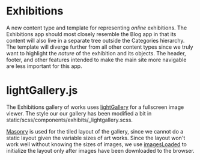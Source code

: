 # Exhibitions

A new content type and template for representing _online_ exhibitions. The Exhibitions app should most closely resemble the Blog app in that its content will also live in a separate tree outside the Categories hierarchy. The template will diverge further from all other content types since we truly want to highlight the _nature_ of the exhibition and its objects. The header, footer, and other features intended to make the main site more navigable are less important for this app.

# lightGallery.js

The Exhibitions gallery of works uses [lightGallery](http://sachinchoolur.github.io/lightGallery) for a fullscreen image viewer. The style our our gallery has been modified a bit in static/scss/components/exhibits/\_lightgallery.scss.

[Masonry](https://masonry.desandro.com/) is used for the tiled layout of the gallery, since we cannot do a static layout given the variable sizes of art works. Since the layout won't work well without knowing the sizes of images, we use [imagesLoaded](https://imagesloaded.desandro.com/) to initialize the layout only after images have been downloaded to the browser.
